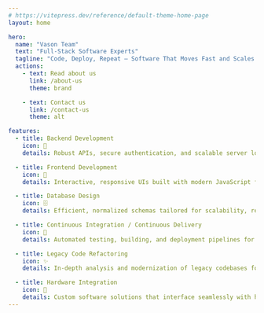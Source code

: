 ```yaml
---
# https://vitepress.dev/reference/default-theme-home-page
layout: home

hero:
  name: "Vason Team"
  text: "Full-Stack Software Experts"
  tagline: "Code, Deploy, Repeat — Software That Moves Fast and Scales Smart"
  actions:
    - text: Read about us
      link: /about-us
      theme: brand

    - text: Contact us
      link: /contact-us
      theme: alt

features:
  - title: Backend Development
    icon: 📡
    details: Robust APIs, secure authentication, and scalable server logic using modern frameworks and best practices.

  - title: Frontend Development
    icon: 🎨
    details: Interactive, responsive UIs built with modern JavaScript frameworks, optimized for performance.

  - title: Database Design
    icon: 🗄️
    details: Efficient, normalized schemas tailored for scalability, reliability, and fast queries.

  - title: Continuous Integration / Continuous Delivery
    icon: 🚀
    details: Automated testing, building, and deployment pipelines for faster, safer releases with minimal manual effort.

  - title: Legacy Code Refactoring
    icon: ✨
    details: In-depth analysis and modernization of legacy codebases for better performance, maintainability, and scalability.

  - title: Hardware Integration
    icon: 🔌
    details: Custom software solutions that interface seamlessly with hardware systems, sensors, and embedded devices.
---
```

